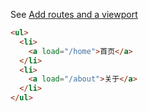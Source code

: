 See [Add routes and a viewport](https://docs.aurelia.io/routing/router-tutorial#add-routes-and-a-viewport)

```html
<ul>
  <li>
    <a load="/home">首页</a>
  </li>
  <li>
    <a load="/about">关于</a>
  </li>
</ul>
```
